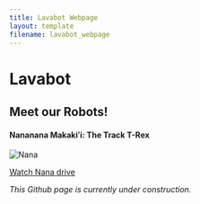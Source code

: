 ```yaml
---
title: Lavabot Webpage
layout: template
filename: lavabot_webpage
--- 
```


# Lavabot

## Meet our Robots!

#### Nananana Makakiʻi: The Track T-Rex

![Nana](../images/2016.7.14_Lavabot.JPG)

[Watch Nana drive](https://drive.google.com/file/d/0B6cEozG9ml5MMllVY1gzU2VQMEU/view?usp=sharing)

*This Github page is currently under construction.*
